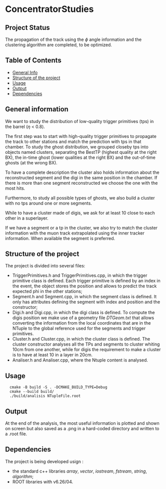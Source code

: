 # ConcentratorStudies
 
## Project Status
The propagation of the track using the $\phi$ angle information and the clustering algorithm are completed, to be optimized.


 ## Table of Contents
* [General Info](#general-information)
* [Structure of the project](#structure-of-the-project)
* [Usage](#usage)
* [Output](#output)
* [Dependencies](#dependencies)


## General information

We want to study the distribution of low-quality trigger primitives (tps) in the barrel ($\eta$ < 0.8). 

The first step was to start with high-quality trigger primitives to propagate the track to other stations and match the prediction with tps in that chamber. 
To study the ghost distribution,  we grouped closeby tps into objects named clusters, separating the BestTP (highest quality at the right BX), the in-time ghost (lower qualities at the right BX) and the out-of-time ghosts (at the wrong BX). 

To have a complete description the cluster also holds information about the reconstructed segment and the digi in the same position in the chamber. If there is more than one segment reconstructed we choose the one with the most hits.

Furthermore, to study all possible types of ghosts, we also build a cluster with no tps around one or more segments. 

While to have a cluster made of digis, we ask for at least 10 close to each other in a superlayer. 

If we have a segment or a tp in the cluster, we also try to match the cluster information with the muon track extrapolated using the inner tracker information. When available the segment is preferred.


## Structure of the project
The project is divided into several files:
* TriggerPrimitives.h and TriggerPrimitives.cpp, in which the trigger primitive class is defined. Each trigger primitive is defined by an index in the event, the object stores the position and allows to predict the track expected phi in the other stations;
* Segment.h and Segment.cpp, in which the segment class is defined. It only has attributes defining the segment with index and position and the constructor;
* Digi.h and Digi.cpp, in which the digi class is defined. To compute the digis position we make use of a geometry file *DTGeom.txt* that allows converting the information from the local coordinates that are in the NTuple to the global reference used for the segments and trigger primitives.
* Cluster.h and Cluster.cpp, in which the cluster class is defined. The cluster constructor analyses all the TPs and segments to cluster whiting 10cm from one another,  while for digis the requirement to make a cluster is to have at least 10 in a layer in 20cm.
* Analiser.h and Analiser.cpp, where the Ntuple content is analysed.

## Usage
    
      cmake -B build -S . -DCMAKE_BUILD_TYPE=Debug
      cmake --build build/
      ./build/analisis NTupleFile.root



## Output

At the end of the analysis, the most useful information is plotted and shown on screen but also saved as a .png in a hard-coded directory and written to a .root file.

## Dependencies
The project is being developed usign :
* the standard c++ libraries *array*, *vector*, *iostream*, *fstream*, *string*, *algorithm*;
* ROOT libraries with v6.26/04. 

